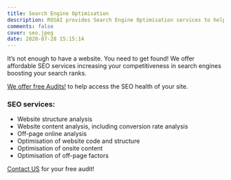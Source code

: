 ```yaml
---
title: Search Engine Optimisation
description: ROSAI provides Search Engine Optimisation services to help businesses increase their Search Engine rankings making it easier for them to be found by potential customers.
comments: false
cover: seo.jpeg
date: 2020-07-28 15:15:14
---
```


It’s not enough to have a website. You need to get found! We offer affordable SEO services increasing your competitiveness in search engines boosting your search ranks.

[We offer free Audits!](mailto:contact:rosai.co.uk?subject=Free-SEO-Audit) to help access the SEO health of your site.

### SEO services:
* Website structure analysis
* Website content analysis, including conversion rate analysis
* Off-page online analysis
* Optimisation of website code and structure
* Optimisation of onsite content
* Optimisation of off-page factors

[Contact US](mailto:contact@rosai.co.uk?subject=SEO) for your free audit!
